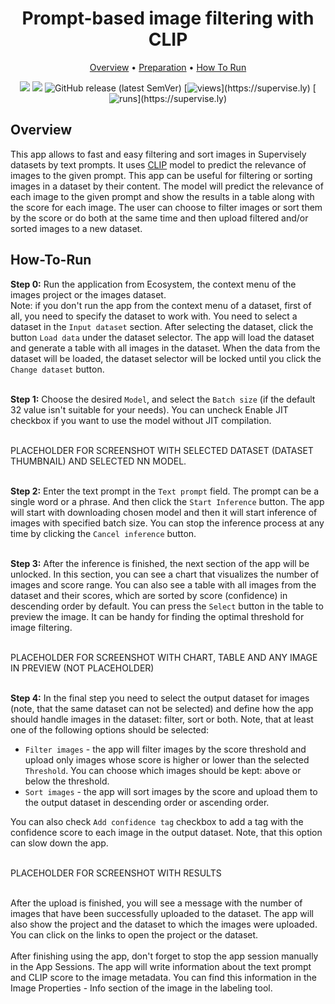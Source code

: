 <div align="center" markdown>
<img src=""/>

# Prompt-based image filtering with CLIP

<p align="center">
  <a href="#Overview">Overview</a> •
  <a href="#Preparation">Preparation</a> •
  <a href="#How-To-Run">How To Run</a>
</p>

[![](https://img.shields.io/badge/supervisely-ecosystem-brightgreen)](https://ecosystem.supervise.ly/apps/supervisely-ecosystem/СHANGE_THE_NAME!!!!)
[![](https://img.shields.io/badge/slack-chat-green.svg?logo=slack)](https://supervise.ly/slack)
![GitHub release (latest SemVer)](https://img.shields.io/github/v/release/supervisely-ecosystem/СHANGE_THE_NAME!!!!)
[![views](https://app.supervise.ly/img/badges/views/supervisely-ecosystem/СHANGE_THE_NAME!!!!)](https://supervise.ly)
[![runs](https://app.supervise.ly/img/badges/runs/supervisely-ecosystem/СHANGE_THE_NAME!!!!)](https://supervise.ly)

</div>

## Overview

This app allows to fast and easy filtering and sort images in Supervisely datasets by text prompts. It uses [CLIP](https://openai.com/research/clip) model to predict the relevance of images to the given prompt. This app can be useful for filtering or sorting images in a dataset by their content. The model will predict the relevance of each image to the given prompt and show the results in a table along with the score for each image. The user can choose to filter images or sort them by the score or do both at the same time and then upload filtered and/or sorted images to a new dataset.

## How-To-Run

**Step 0:** Run the application from Ecosystem, the context menu of the images project or the images dataset.<br>
Note: if you don't run the app from the context menu of a dataset, first of all, you need to specify the dataset to work with. You need to select a dataset in the `Input dataset` section. After selecting the dataset, click the button `Load data` under the dataset selector. The app will load the dataset and generate a table with all images in the dataset. When the data from the dataset will be loaded, the dataset selector will be locked until you click the `Change dataset` button.<br><br>

**Step 1:** Choose the desired `Model`, and select the `Batch size` (if the default 32 value isn't suitable for your needs). You can uncheck Enable JIT checkbox if you want to use the model without JIT compilation.<br><br>

PLACEHOLDER FOR SCREENSHOT WITH SELECTED DATASET (DATASET THUMBNAIL) AND SELECTED NN MODEL.<br><br>

**Step 2:** Enter the text prompt in the `Text prompt` field. The prompt can be a single word or a phrase. And then click the `Start Inference` button. The app will start with downloading chosen model and then it will start inference of images with specified batch size. You can stop the inference process at any time by clicking the `Cancel inference` button.<br><br>

**Step 3:** After the inference is finished, the next section of the app will be unlocked. In this section, you can see a chart that visualizes the number of images and score range. You can also see a table with all images from the dataset and their scores, which are sorted by score (confidence) in descending order by default. You can press the `Select` button in the table to preview the image. It can be handy for finding the optimal threshold for image filtering.<br><br>

PLACEHOLDER FOR SCREENSHOT WITH CHART, TABLE AND ANY IMAGE IN PREVIEW (NOT PLACEHOLDER)<br><br>

**Step 4:** In the final step you need to select the output dataset for images (note, that the same dataset can not be selected) and define how the app should handle images in the dataset: filter, sort or both. Note, that at least one of the following options should be selected:<br>

- `Filter images` - the app will filter images by the score threshold and upload only images whose score is higher or lower than the selected `Threshold`. You can choose which images should be kept: above or below the threshold.<br>
- `Sort images` - the app will sort images by the score and upload them to the output dataset in descending order or ascending order.<br>

You can also check `Add confidence tag` checkbox to add a tag with the confidence score to each image in the output dataset. Note, that this option can slow down the app.<br><br>

PLACEHOLDER FOR SCREENSHOT WITH RESULTS<br><br>

After the upload is finished, you will see a message with the number of images that have been successfully uploaded to the dataset. The app will also show the project and the dataset to which the images were uploaded. You can click on the links to open the project or the dataset.<br><br>
After finishing using the app, don't forget to stop the app session manually in the App Sessions. The app will write information about the text prompt and CLIP score to the image metadata. You can find this information in the Image Properties - Info section of the image in the labeling tool.
